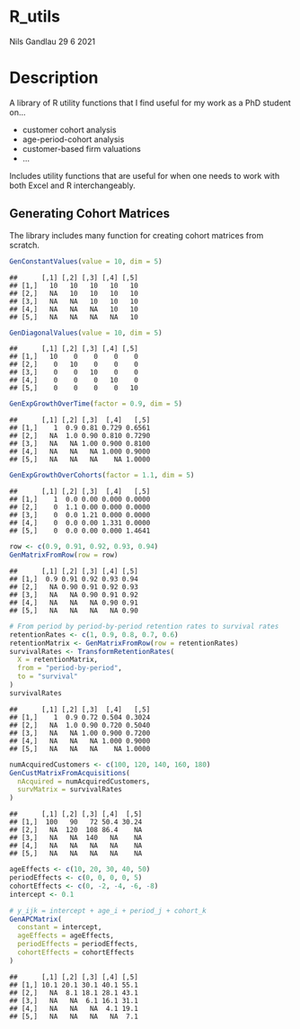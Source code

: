R\_utils
================
Nils Gandlau
29 6 2021

# Description

A library of R utility functions that I find useful for my work as a PhD
student on…

-   customer cohort analysis
-   age-period-cohort analysis
-   customer-based firm valuations
-   …

Includes utility functions that are useful for when one needs to work
with both Excel and R interchangeably.

## Generating Cohort Matrices

The library includes many function for creating cohort matrices from
scratch.

``` r
GenConstantValues(value = 10, dim = 5)
```

    ##      [,1] [,2] [,3] [,4] [,5]
    ## [1,]   10   10   10   10   10
    ## [2,]   NA   10   10   10   10
    ## [3,]   NA   NA   10   10   10
    ## [4,]   NA   NA   NA   10   10
    ## [5,]   NA   NA   NA   NA   10

``` r
GenDiagonalValues(value = 10, dim = 5)
```

    ##      [,1] [,2] [,3] [,4] [,5]
    ## [1,]   10    0    0    0    0
    ## [2,]    0   10    0    0    0
    ## [3,]    0    0   10    0    0
    ## [4,]    0    0    0   10    0
    ## [5,]    0    0    0    0   10

``` r
GenExpGrowthOverTime(factor = 0.9, dim = 5)
```

    ##      [,1] [,2] [,3]  [,4]   [,5]
    ## [1,]    1  0.9 0.81 0.729 0.6561
    ## [2,]   NA  1.0 0.90 0.810 0.7290
    ## [3,]   NA   NA 1.00 0.900 0.8100
    ## [4,]   NA   NA   NA 1.000 0.9000
    ## [5,]   NA   NA   NA    NA 1.0000

``` r
GenExpGrowthOverCohorts(factor = 1.1, dim = 5)
```

    ##      [,1] [,2] [,3]  [,4]   [,5]
    ## [1,]    1  0.0 0.00 0.000 0.0000
    ## [2,]    0  1.1 0.00 0.000 0.0000
    ## [3,]    0  0.0 1.21 0.000 0.0000
    ## [4,]    0  0.0 0.00 1.331 0.0000
    ## [5,]    0  0.0 0.00 0.000 1.4641

``` r
row <- c(0.9, 0.91, 0.92, 0.93, 0.94)
GenMatrixFromRow(row = row)
```

    ##      [,1] [,2] [,3] [,4] [,5]
    ## [1,]  0.9 0.91 0.92 0.93 0.94
    ## [2,]   NA 0.90 0.91 0.92 0.93
    ## [3,]   NA   NA 0.90 0.91 0.92
    ## [4,]   NA   NA   NA 0.90 0.91
    ## [5,]   NA   NA   NA   NA 0.90

``` r
# From period by period-by-period retention rates to survival rates
retentionRates <- c(1, 0.9, 0.8, 0.7, 0.6)
retentionMatrix <- GenMatrixFromRow(row = retentionRates)
survivalRates <- TransformRetentionRates(
  X = retentionMatrix,
  from = "period-by-period",
  to = "survival"
)
survivalRates
```

    ##      [,1] [,2] [,3]  [,4]   [,5]
    ## [1,]    1  0.9 0.72 0.504 0.3024
    ## [2,]   NA  1.0 0.90 0.720 0.5040
    ## [3,]   NA   NA 1.00 0.900 0.7200
    ## [4,]   NA   NA   NA 1.000 0.9000
    ## [5,]   NA   NA   NA    NA 1.0000

``` r
numAcquiredCustomers <- c(100, 120, 140, 160, 180)
GenCustMatrixFromAcquisitions(
  nAcquired = numAcquiredCustomers,
  survMatrix = survivalRates
)
```

    ##      [,1] [,2] [,3] [,4]  [,5]
    ## [1,]  100   90   72 50.4 30.24
    ## [2,]   NA  120  108 86.4    NA
    ## [3,]   NA   NA  140   NA    NA
    ## [4,]   NA   NA   NA   NA    NA
    ## [5,]   NA   NA   NA   NA    NA

``` r
ageEffects <- c(10, 20, 30, 40, 50)
periodEffects <- c(0, 0, 0, 0, 5)
cohortEffects <- c(0, -2, -4, -6, -8)
intercept <- 0.1

# y_ijk = intercept + age_i + period_j + cohort_k
GenAPCMatrix(
  constant = intercept,
  ageEffects = ageEffects,
  periodEffects = periodEffects,
  cohortEffects = cohortEffects
)
```

    ##      [,1] [,2] [,3] [,4] [,5]
    ## [1,] 10.1 20.1 30.1 40.1 55.1
    ## [2,]   NA  8.1 18.1 28.1 43.1
    ## [3,]   NA   NA  6.1 16.1 31.1
    ## [4,]   NA   NA   NA  4.1 19.1
    ## [5,]   NA   NA   NA   NA  7.1
